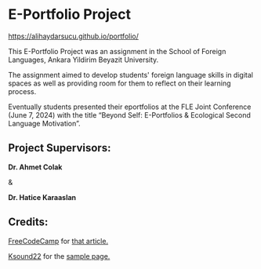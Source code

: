 # E-Portfolio Project

https://alihaydarsucu.github.io/portfolio/


This E-Portfolio Project was an assignment in the School of Foreign Languages, Ankara Yildirim Beyazit University.

The assignment aimed to develop students' foreign language skills in digital spaces as well as providing room for them to reflect on their learning process. 


Eventually students presented their eportfolios at the FLE Joint Conference (June 7, 2024) with the title “Beyond Self: E-Portfolios & Ecological Second Language Motivation”.

## Project Supervisors: 

**Dr. Ahmet Colak** 

& 

**Dr. Hatice Karaaslan**

## Credits:

[FreeCodeCamp](https://www.freecodecamp.org/) for [that article.](https://www.freecodecamp.org/news/how-to-build-a-developer-portfolio-website/)

[Ksound22](https://github.com/Ksound22) for the [sample page.](https://github.com/Ksound22/developer-portfolio)
